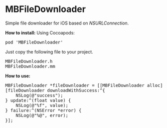 # MBFileDownloader

Simple file downloader for iOS based on <i>NSURLConnection</i>.

<b>How to install:</b>
Using Cocoapods:
<pre>
pod 'MBFileDownloader'
</pre>
Just copy the following file to your project.
<pre>
MBFileDownloader.h
MBFileDownloader.mm
</pre>

<b>How to use:</b>
<pre>
MBFileDownloader *fileDownloader = [[MBFileDownloader alloc] initWithURL:url toFilePath:filePath];
[fileDownloader downloadWithSuccess:^{
    NSLog(@"success");
} update:^(float value) {
    NSLog(@"%f", value);
} failure:^(NSError *error) {
    NSLog(@"%@", error);
}];
</pre>
